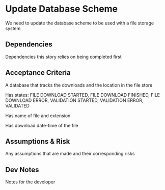 # Update Database Scheme

We need to update the database scheme to be used with a file storage system

## Dependencies

Dependencies this story relies on being completed first

## Acceptance Criteria

A database that tracks the downloads and the location in the file store

Has states: FILE DOWNLOAD STARTED, FILE DOWNLOAD FINISHED, FILE DOWNLOAD ERROR, VALIDATION STARTED, VALIDATION ERROR, VALIDATED

Has name of file and extension

Has download date-time of the file

## Assumptions & Risk

Any assumptions that are made and their corresponding risks

## Dev Notes

Notes for the developer